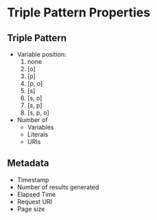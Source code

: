 # Triple Pattern Properties

## Triple Pattern

- Variable position:
	1. none 
	2. [o]
	3. [p]
	4. [p, o]
	5. [s]
	6. [s, o]
	7. [s, p]
	8. [s, p, o]
- Number of
    * Variables
    * Literals
    * URIs
	
## Metadata

- Timestamp
- Number of results generated
- Elapsed Time
- Request URI
- Page size